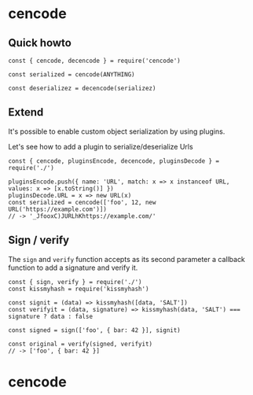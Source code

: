 # cencode

## Quick howto
```
const { cencode, decencode } = require('cencode')

const serialized = cencode(ANYTHING)

const deserializez = decencode(serializez)
```

## Extend

It's possible to enable custom object serialization by using plugins.

Let's see how to add a plugin to serialize/deserialize Urls

```
const { cencode, pluginsEncode, decencode, pluginsDecode } = require('./')

pluginsEncode.push({ name: 'URL', match: x => x instanceof URL, values: x => [x.toString()] })
pluginsDecode.URL = x => new URL(x)
const serialized = cencode(['foo', 12, new URL('https://example.com')])
// -> '_JfooxC)JURLhKhttps://example.com/'

```

## Sign / verify

The `sign` and `verify` function accepts as its second parameter a callback function to add a signature and verify it.

```
const { sign, verify } = require('./')
const kissmyhash = require('kissmyhash')

const signit = (data) => kissmyhash([data, 'SALT'])
const verifyit = (data, signature) => kissmyhash(data, 'SALT') === signature ? data : false 

const signed = sign(['foo', { bar: 42 }], signit)

const original = verify(signed, verifyit)
// -> ['foo', { bar: 42 }]
```
# cencode
